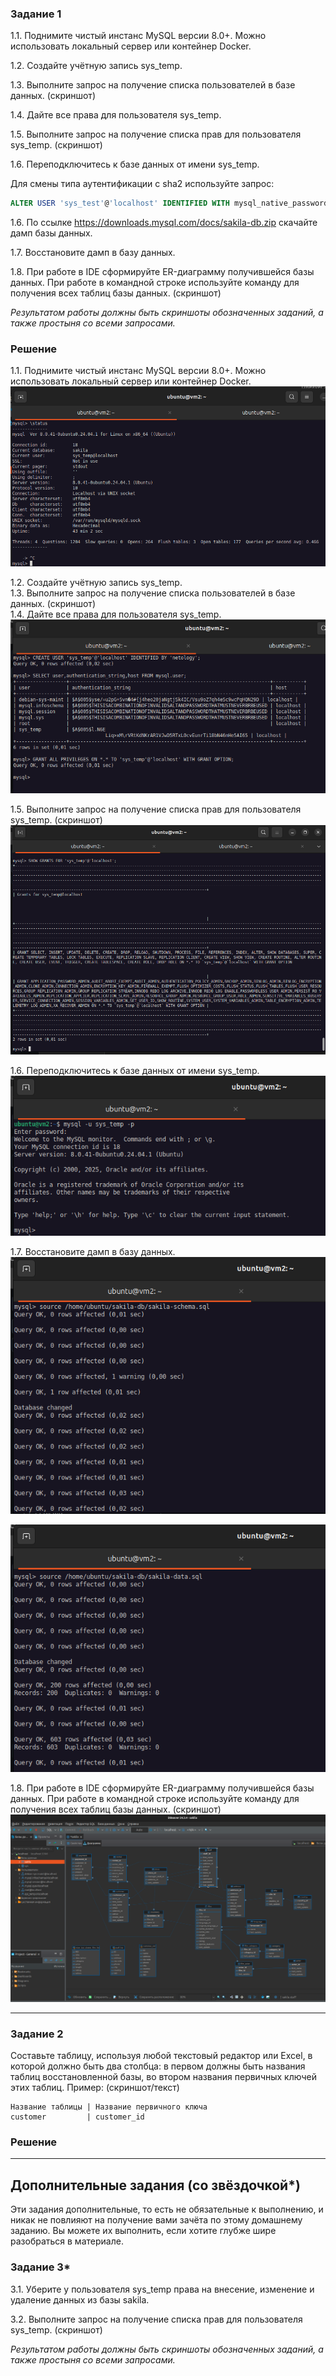 ### Задание 1
1.1. Поднимите чистый инстанс MySQL версии 8.0+. Можно использовать локальный сервер или контейнер Docker.

1.2. Создайте учётную запись sys_temp. 

1.3. Выполните запрос на получение списка пользователей в базе данных. (скриншот)

1.4. Дайте все права для пользователя sys_temp. 

1.5. Выполните запрос на получение списка прав для пользователя sys_temp. (скриншот)

1.6. Переподключитесь к базе данных от имени sys_temp.

Для смены типа аутентификации с sha2 используйте запрос: 
```sql
ALTER USER 'sys_test'@'localhost' IDENTIFIED WITH mysql_native_password BY 'password';
```
1.6. По ссылке https://downloads.mysql.com/docs/sakila-db.zip скачайте дамп базы данных.

1.7. Восстановите дамп в базу данных.

1.8. При работе в IDE сформируйте ER-диаграмму получившейся базы данных. При работе в командной строке используйте команду для получения всех таблиц базы данных. (скриншот)

*Результатом работы должны быть скриншоты обозначенных заданий, а также простыня со всеми запросами.*

### Решение
1.1. Поднимите чистый инстанс MySQL версии 8.0+. Можно использовать локальный сервер или контейнер Docker.  
![alt text](https://github.com/masterchoo495/DDL-DML/blob/main/001.png)  

1.2. Создайте учётную запись sys_temp.  
1.3. Выполните запрос на получение списка пользователей в базе данных. (скриншот)  
1.4. Дайте все права для пользователя sys_temp.  
![alt text](https://github.com/masterchoo495/DDL-DML/blob/main/004.png)  

1.5. Выполните запрос на получение списка прав для пользователя sys_temp. (скриншот)  
![alt text](https://github.com/masterchoo495/DDL-DML/blob/main/005.png)  

1.6. Переподключитесь к базе данных от имени sys_temp.  
![alt text](https://github.com/masterchoo495/DDL-DML/blob/main/006.png)  

1.7. Восстановите дамп в базу данных.  
![alt text](https://github.com/masterchoo495/DDL-DML/blob/main/007.png)  

![alt text](https://github.com/masterchoo495/DDL-DML/blob/main/008.png)  

1.8. При работе в IDE сформируйте ER-диаграмму получившейся базы данных. При работе в командной строке используйте команду для получения всех таблиц базы данных. (скриншот)  
![alt text](https://github.com/masterchoo495/DDL-DML/blob/main/009.png)

---

### Задание 2
Составьте таблицу, используя любой текстовый редактор или Excel, в которой должно быть два столбца: в первом должны быть названия таблиц восстановленной базы, во втором названия первичных ключей этих таблиц. Пример: (скриншот/текст)
```
Название таблицы | Название первичного ключа
customer         | customer_id
```

### Решение

---

## Дополнительные задания (со звёздочкой*)
Эти задания дополнительные, то есть не обязательные к выполнению, и никак не повлияют на получение вами зачёта по этому домашнему заданию. Вы можете их выполнить, если хотите глубже шире разобраться в материале.

### Задание 3*
3.1. Уберите у пользователя sys_temp права на внесение, изменение и удаление данных из базы sakila.

3.2. Выполните запрос на получение списка прав для пользователя sys_temp. (скриншот)

*Результатом работы должны быть скриншоты обозначенных заданий, а также простыня со всеми запросами.*
